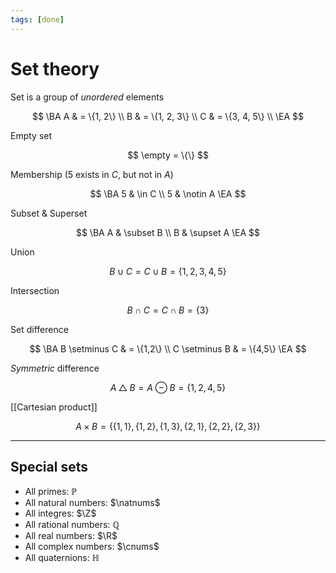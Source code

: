 ```yaml
---
tags: [done]
---
```


# Set theory

Set is a group of *unordered* elements

$$
\BA
	A & = \{1, 2\} \\
	B & = \{1, 2, 3\} \\
	C & = \{3, 4, 5\} \\
\EA
$$

Empty set

$$
	\empty = \{\}
$$

Membership ($5$ exists in $C$, but not in $A$)

$$
\BA
	5 & \in C \\
	5 & \notin A
\EA
$$

Subset & Superset

$$
\BA
	A & \subset B \\
	B & \supset A
\EA
$$

Union

$$
	B \cup C = C \cup B = \{1,2,3,4,5\}
$$

Intersection

$$
	B \cap C = C \cap B = \{3\}
$$

Set difference

$$
\BA
	B \setminus C & = \{1,2\} \\
	C \setminus B & = \{4,5\}
\EA
$$

*Symmetric* difference

$$
A \bigtriangleup B = A \ominus B = \{1,2,4,5\}
$$

[[Cartesian product]]

$$
	A \times B = \{
		\{1, 1\},
		\{1, 2\},
		\{1, 3\},
		\{2, 1\},
		\{2, 2\},
		\{2, 3\}
	\}
$$

---

## Special sets

- All primes: $ℙ$
- All natural numbers: $\natnums$
- All integres: $\Z$
- All rational numbers: $ℚ$
- All real numbers: $\R$
- All complex numbers: $\cnums$
- All quaternions: $ℍ$

